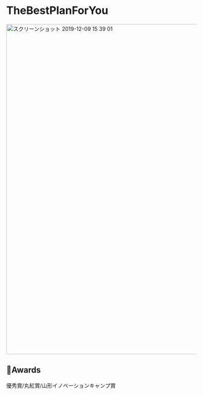 # TheBestPlanForYou
<img width="872" alt="スクリーンショット 2019-12-09 15 39 01" src="https://user-images.githubusercontent.com/36298285/70413259-50bbeb80-1a9a-11ea-9287-f0e9cad8c391.png">

## 🎁Awards
優秀賞/丸紅賞/山形イノベーションキャンプ賞

